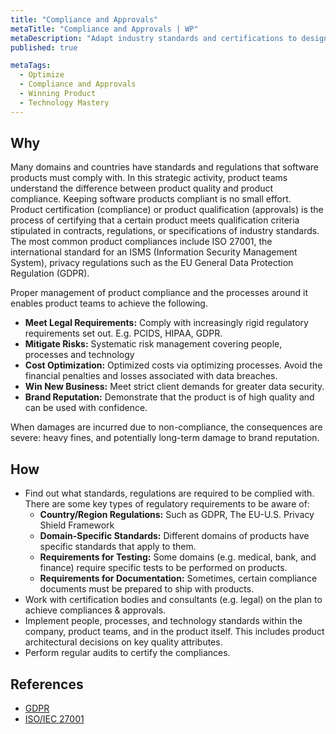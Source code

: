 ```yaml
---
title: "Compliance and Approvals"
metaTitle: "Compliance and Approvals | WP"
metaDescription: "Adapt industry standards and certifications to design stronger, safer, more reliable products and get compliance approvals from relevant authorities and industry bodies (e.g: PCIDS, HIPAA, GDPR etc)."
published: true

metaTags:
  - Optimize
  - Compliance and Approvals
  - Winning Product
  - Technology Mastery
---
```


## Why
Many domains and countries have standards and regulations that software products must comply with. In this strategic activity, product teams understand the difference between product quality and product compliance. Keeping software products compliant is no small effort. Product certification (compliance) or product qualification (approvals) is the process of certifying that a certain product meets qualification criteria stipulated in contracts, regulations, or specifications of industry standards. The most common product compliances include ISO 27001, the international standard for an ISMS (Information Security Management System), privacy regulations such as the EU General Data Protection Regulation (GDPR).

Proper management of product compliance and the processes around it enables product teams to achieve the following.


- **Meet Legal Requirements:** Comply with increasingly rigid regulatory requirements set out. E.g. PCIDS, HIPAA, GDPR.
- **Mitigate Risks:** Systematic risk management covering people, processes and technology
- **Cost Optimization:** Optimized costs via optimizing processes. Avoid the financial penalties and losses associated with data breaches.
- **Win New Business:** Meet strict client demands for greater data security.
- **Brand Reputation:** Demonstrate that the product is of high quality and can be used with confidence.

When damages are incurred due to non-compliance, the consequences are severe: heavy fines, and potentially long-term damage to brand reputation.


## How

- Find out what standards, regulations are required to be complied with. There are some key types of regulatory requirements to be aware of:
    - **Country/Region Regulations:** Such as GDPR, The EU-U.S. Privacy Shield Framework
    - **Domain-Specific Standards:** Different domains of products have specific standards that apply to them.
    - **Requirements for Testing:** Some domains (e.g. medical, bank, and finance) require specific tests to be performed on products.
    - **Requirements for Documentation:** Sometimes, certain compliance documents must be prepared to ship with products.
- Work with certification bodies and consultants (e.g. legal) on the plan to achieve compliances & approvals.
- Implement people, processes, and technology standards within the company, product teams, and in the product itself. This includes product architectural decisions on key quality attributes.
- Perform regular audits to certify the compliances.



## References

- [GDPR](https://gdpr-info.eu/)
- [ISO/IEC 27001](https://en.wikipedia.org/wiki/ISO/IEC_27001)
